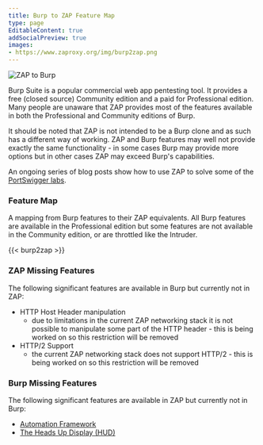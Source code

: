 ```yaml
---
title: Burp to ZAP Feature Map
type: page
EditableContent: true
addSocialPreview: true
images:
- https://www.zaproxy.org/img/burp2zap.png
---
```


![ZAP to Burp](/img/burp2zap.png)

Burp Suite is a popular commercial web app pentesting tool.
It provides a free (closed source) Community edition and a paid for Professional edition.
Many people are unaware that ZAP provides most of the features available in both the Professional and Community editions of Burp.

It should be noted that ZAP is not intended to be a Burp clone and as such has a different way of working.
ZAP and Burp features may well not provide exactly the same functionality - 
in some cases Burp may provide more options but in other cases ZAP may exceed Burp's capabilities. 

An ongoing series of blog posts show how to use ZAP to solve some of the [PortSwigger labs](/tags/portswigger-lab/).

### Feature Map

A mapping from Burp features to their ZAP equivalents.
All Burp features are available in the Professional edition but some features are not available in the Community edition, or are throttled like the Intruder.

{{< burp2zap >}}

### ZAP Missing Features

The following significant features are available in Burp but currently not in ZAP:

* HTTP Host Header manipulation
  * due to limitations in the current ZAP networking stack it is not possible to manipulate some part of the HTTP header - this is being worked on so this restriction will be removed
* HTTP/2 Support
  * the current ZAP networking stack does not support HTTP/2 - this is being worked on so this restriction will be removed

### Burp Missing Features

The following significant features are available in ZAP but currently not in Burp:

* [Automation Framework](/docs/automate/automation-framework/)
* [The Heads Up Display (HUD)](https://github.com/zaproxy/zap-hud)
